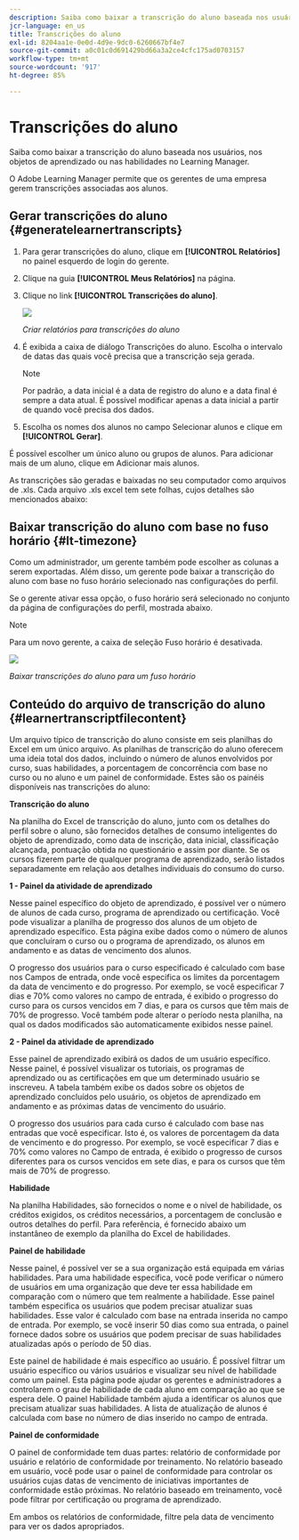 ```yaml
---
description: Saiba como baixar a transcrição do aluno baseada nos usuários, nos objetos de aprendizado ou nas habilidades no Learning Manager.
jcr-language: en_us
title: Transcrições do aluno
exl-id: 8204aa1e-0e0d-4d9e-9dc0-6260667bf4e7
source-git-commit: a0c01c0d691429bd66a3a2ce4cfc175ad0703157
workflow-type: tm+mt
source-wordcount: '917'
ht-degree: 85%

---
```


# Transcrições do aluno

Saiba como baixar a transcrição do aluno baseada nos usuários, nos objetos de aprendizado ou nas habilidades no Learning Manager.

O Adobe Learning Manager permite que os gerentes de uma empresa gerem transcrições associadas aos alunos.

## Gerar transcrições do aluno {#generatelearnertranscripts}

1. Para gerar transcrições do aluno, clique em **[!UICONTROL Relatórios]** no painel esquerdo de login do gerente.
1. Clique na guia **[!UICONTROL Meus Relatórios]** na página.
1. Clique no link **[!UICONTROL Transcrições do aluno]**.

   ![](assets/learner-transcripts.png)

   *Criar relatórios para transcrições do aluno*

1. É exibida a caixa de diálogo Transcrições do aluno. Escolha o intervalo de datas das quais você precisa que a transcrição seja gerada.

   >[!NOTE]
   >
   >Por padrão, a data inicial é a data de registro do aluno e a data final é sempre a data atual. É possível modificar apenas a data inicial a partir de quando você precisa dos dados.

1. Escolha os nomes dos alunos no campo Selecionar alunos e clique em **[!UICONTROL Gerar]**.

É possível escolher um único aluno ou grupos de alunos. Para adicionar mais de um aluno, clique em Adicionar mais alunos.

As transcrições são geradas e baixadas no seu computador como arquivos de .xls. Cada arquivo .xls excel tem sete folhas, cujos detalhes são mencionados abaixo:

## Baixar transcrição do aluno com base no fuso horário {#lt-timezone}

Como um administrador, um gerente também pode escolher as colunas a serem exportadas. Além disso, um gerente pode baixar a transcrição do aluno com base no fuso horário selecionado nas configurações do perfil.

Se o gerente ativar essa opção, o fuso horário será selecionado no conjunto da página de configurações do perfil, mostrada abaixo.

>[!NOTE]
>
>Para um novo gerente, a caixa de seleção Fuso horário é desativada.

![](assets/image030.png)

*Baixar transcrições do aluno para um fuso horário*

## Conteúdo do arquivo de transcrição do aluno {#learnertranscriptfilecontent}

Um arquivo típico de transcrição do aluno consiste em seis planilhas do Excel em um único arquivo. As planilhas de transcrição do aluno oferecem uma ideia total dos dados, incluindo o número de alunos envolvidos por curso, suas habilidades, a porcentagem de concorrência com base no curso ou no aluno e um painel de conformidade. Estes são os painéis disponíveis nas transcrições do aluno:

**Transcrição do aluno**

Na planilha do Excel de transcrição do aluno, junto com os detalhes do perfil sobre o aluno, são fornecidos detalhes de consumo inteligentes do objeto de aprendizado, como data de inscrição, data inicial, classificação alcançada, pontuação obtida no questionário e assim por diante. Se os cursos fizerem parte de qualquer programa de aprendizado, serão listados separadamente em relação aos detalhes individuais do consumo do curso.

**1 - Painel da atividade de aprendizado**

Nesse painel específico do objeto de aprendizado, é possível ver o número de alunos de cada curso, programa de aprendizado ou certificação. Você pode visualizar a planilha de progresso dos alunos de um objeto de aprendizado específico. Esta página exibe dados como o número de alunos que concluíram o curso ou o programa de aprendizado, os alunos em andamento e as datas de vencimento dos alunos.

O progresso dos usuários para o curso especificado é calculado com base nos Campos de entrada, onde você especifica os limites da porcentagem da data de vencimento e do progresso. Por exemplo, se você especificar 7 dias e 70% como valores no campo de entrada, é exibido o progresso do curso para os cursos vencidos em 7 dias, e para os cursos que têm mais de 70% de progresso. Você também pode alterar o período nesta planilha, na qual os dados modificados são automaticamente exibidos nesse painel.

**2 - Painel da atividade de aprendizado**

Esse painel de aprendizado exibirá os dados de um usuário específico. Nesse painel, é possível visualizar os tutoriais, os programas de aprendizado ou as certificações em que um determinado usuário se inscreveu. A tabela também exibe os dados sobre os objetos de aprendizado concluídos pelo usuário, os objetos de aprendizado em andamento e as próximas datas de vencimento do usuário.

O progresso dos usuários para cada curso é calculado com base nas entradas que você especificar. Isto é, os valores de porcentagem da data de vencimento e do progresso. Por exemplo, se você especificar 7 dias e 70% como valores no Campo de entrada, é exibido o progresso de cursos diferentes para os cursos vencidos em sete dias, e para os cursos que têm mais de 70% de progresso.

**Habilidade**

Na planilha Habilidades, são fornecidos o nome e o nível de habilidade, os créditos exigidos, os créditos necessários, a porcentagem de conclusão e outros detalhes do perfil. Para referência, é fornecido abaixo um instantâneo de exemplo da planilha do Excel de habilidades.

**Painel de habilidade**

Nesse painel, é possível ver se a sua organização está equipada em várias habilidades.  Para uma habilidade específica, você pode verificar o número de usuários em uma organização que deve ter essa habilidade em comparação com o número que tem realmente a habilidade. Esse painel também especifica os usuários que podem precisar atualizar suas habilidades. Esse valor é calculado com base na entrada inserida no campo de entrada. Por exemplo, se você inserir 50 dias como sua entrada, o painel fornece dados sobre os usuários que podem precisar de suas habilidades atualizadas após o período de 50 dias.

Este painel de habilidade é mais específico ao usuário. É possível filtrar um usuário específico ou vários usuários e visualizar seu nível de habilidade como um painel. Esta página pode ajudar os gerentes e administradores a controlarem o grau de habilidade de cada aluno em comparação ao que se espera dele. O painel Habilidade também ajuda a identificar os alunos que precisam atualizar suas habilidades. A lista de atualização de alunos é calculada com base no número de dias inserido no campo de entrada.

**Painel de conformidade**

O painel de conformidade tem duas partes: relatório de conformidade por usuário e relatório de conformidade por treinamento. No relatório baseado em usuário, você pode usar o painel de conformidade para controlar os usuários cujas datas de vencimento de iniciativas importantes de conformidade estão próximas. No relatório baseado em treinamento, você pode filtrar por certificação ou programa de aprendizado.

Em ambos os relatórios de conformidade, filtre pela data de vencimento para ver os dados apropriados.
